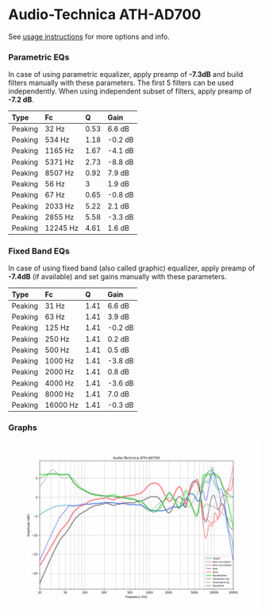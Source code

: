 # Audio-Technica ATH-AD700
See [usage instructions](https://github.com/jaakkopasanen/AutoEq#usage) for more options and info.

### Parametric EQs
In case of using parametric equalizer, apply preamp of **-7.3dB** and build filters manually
with these parameters. The first 5 filters can be used independently.
When using independent subset of filters, apply preamp of **-7.2 dB**.

| Type    | Fc       |    Q | Gain    |
|:--------|:---------|:-----|:--------|
| Peaking | 32 Hz    | 0.53 | 6.6 dB  |
| Peaking | 534 Hz   | 1.18 | -0.2 dB |
| Peaking | 1165 Hz  | 1.67 | -4.1 dB |
| Peaking | 5371 Hz  | 2.73 | -8.8 dB |
| Peaking | 8507 Hz  | 0.92 | 7.9 dB  |
| Peaking | 56 Hz    | 3    | 1.9 dB  |
| Peaking | 67 Hz    | 0.65 | -0.8 dB |
| Peaking | 2033 Hz  | 5.22 | 2.1 dB  |
| Peaking | 2855 Hz  | 5.58 | -3.3 dB |
| Peaking | 12245 Hz | 4.61 | 1.6 dB  |

### Fixed Band EQs
In case of using fixed band (also called graphic) equalizer, apply preamp of **-7.4dB**
(if available) and set gains manually with these parameters.

| Type    | Fc       |    Q | Gain    |
|:--------|:---------|:-----|:--------|
| Peaking | 31 Hz    | 1.41 | 6.6 dB  |
| Peaking | 63 Hz    | 1.41 | 3.9 dB  |
| Peaking | 125 Hz   | 1.41 | -0.2 dB |
| Peaking | 250 Hz   | 1.41 | 0.2 dB  |
| Peaking | 500 Hz   | 1.41 | 0.5 dB  |
| Peaking | 1000 Hz  | 1.41 | -3.8 dB |
| Peaking | 2000 Hz  | 1.41 | 0.8 dB  |
| Peaking | 4000 Hz  | 1.41 | -3.6 dB |
| Peaking | 8000 Hz  | 1.41 | 7.0 dB  |
| Peaking | 16000 Hz | 1.41 | -0.3 dB |

### Graphs
![](./Audio-Technica%20ATH-AD700.png)